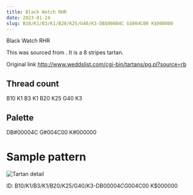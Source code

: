 ```yaml
---
title: Black Watch RHR
date: 2023-01-24
slug: B10/K1/B3/K1/B20/K25/G40/K3-DB$00004C G$004C00 K$000000
---
```

Black Watch RHR

This was sourced from <no value>.  It is a 8 stripes tartan.

Original link http://www.weddslist.com/cgi-bin/tartans/pg.pl?source=rb

## Thread count
B10 K1 B3 K1 B20 K25 G40 K3

## Palette
DB#00004C G#004C00 K#000000

# Sample pattern

![Tartan detail](tartan.png "B10 K1 B3 K1 B20 K25 G40 K3 tartan")

ID: B10/K1/B3/K1/B20/K25/G40/K3-DB$00004C G$004C00 K$000000